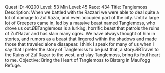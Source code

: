 Quest ID: 40200
Level: 53
Min Level: 45
Race: 434
Title: Tanglemoss
Description: When we battled with the Razzari we were able to deal quite a lot of damage to Zul'Razar, and even occupied part of the city. Until a large lot of Creepers came in, led by a massive beast named Tanglemoss, who drove us out.$B$BTanglemoss is a lurking, horrific beast that patrols the ruins of Zul'Razar and has slain many ogres. We have always thought of him in stories, and rumors as a beast that lingered within the shadows and made those that traveled alone dissapear. I think I speak for many of us when I say that I prefer the story of Tanglemoss to be just that, a story.$B$BTravel to the Ruins of Zul'Razar to the west, and slay Tanglemoss, bring its foul heart to me.
Objective: Bring the Heart of Tanglemoss to Blatarg in Maul'ogg Refuge.
